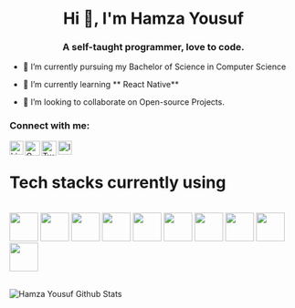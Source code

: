 <h1 align="center">Hi 👋, I'm Hamza Yousuf</h1>
<h3 align="center">A self-taught programmer, love to code.</h3>



- 🔭 I’m currently pursuing my Bachelor of Science in Computer Science

- 🌱 I’m currently learning ** React Native**

- 👯 I’m looking to collaborate on Open-source Projects.


### Connect with me:
<a href="#">
   <img align="left" alt="Linkedin" width="24px" src="https://github.com/piyushP7pravin/piyushP7pravin/blob/master/Linkedin.svg" />
  </a>
  <a href="hamzayousuf175@gmail.com">
    <img align="left" alt="Gmail" width="26px" src="https://github.com/piyushP7pravin/piyushP7pravin/blob/master/Gmail.svg" />
  </a>
  <a href="#">
    <img align="left" alt="Twitter" width="26px" src="https://github.com/piyushP7pravin/piyushP7pravin/blob/master/Twitter.svg" />
  </a>
  <a href="#">
    <img align="left" alt="Instagram" width="24px" src="https://github.com/piyushP7pravin/piyushP7pravin/blob/master/Instagram.svg" />
  </a>
<br>

<h1 >Tech stacks currently using</h1>
<br>
<code><img height="50" src="https://www.vectorlogo.zone/logos/w3_html5/w3_html5-ar21.svg"></code>
<code><img height="50" src="https://www.vectorlogo.zone/logos/netlifyapp_watercss/netlifyapp_watercss-ar21.svg"></code>
<code><img height="50" src="https://www.vectorlogo.zone/logos/angular/angular-ar21.svg"></code>
<code><img height="50" src="https://www.vectorlogo.zone/logos/reactjs/reactjs-ar21.svg"></code>
<code><img height="50" src="https://www.vectorlogo.zone/logos/nodejs/nodejs-ar21.svg"></code>
<code><img height="50" src="https://www.vectorlogo.zone/logos/mongodb/mongodb-ar21.svg"></code>
<code><img height="50" src="https://www.vectorlogo.zone/logos/javascript/javascript-horizontal.svg"></code>
<code><img height="50" src="https://www.vectorlogo.zone/logos/typescriptlang/typescriptlang-ar21.svg"></code>
<code><img height="50" src="https://www.vectorlogo.zone/logos/git-scm/git-scm-ar21.svg"></code>
<code><img height="50" src="https://www.vectorlogo.zone/logos/mysql/mysql-ar21.svg"></code>
<br>
<br>

![Hamza Yousuf Github Stats](https://github-readme-stats.vercel.app/api?username=HamzaYousuf7&show_icons=true&title_color=fff&icon_color=79ff97&text_color=9f9f9f&bg_color=151515)
